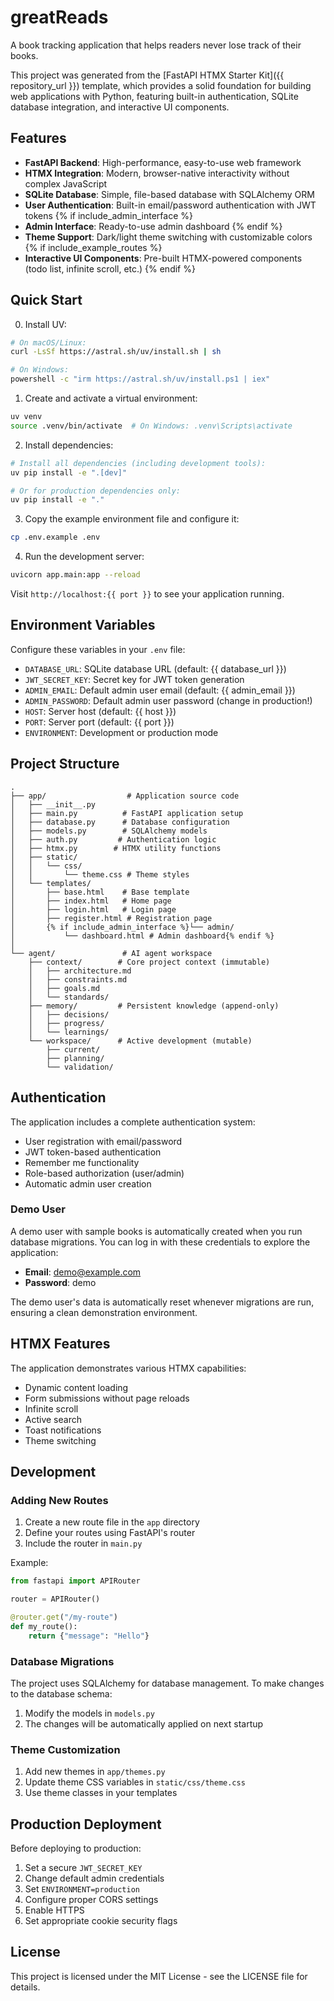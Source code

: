# greatReads

A book tracking application that helps readers never lose track of their books.

This project was generated from the [FastAPI HTMX Starter Kit]({{ repository_url }}) template, which provides a solid foundation for building web applications with Python, featuring built-in authentication, SQLite database integration, and interactive UI components.

## Features

- **FastAPI Backend**: High-performance, easy-to-use web framework
- **HTMX Integration**: Modern, browser-native interactivity without complex JavaScript
- **SQLite Database**: Simple, file-based database with SQLAlchemy ORM
- **User Authentication**: Built-in email/password authentication with JWT tokens
{% if include_admin_interface %}
- **Admin Interface**: Ready-to-use admin dashboard
{% endif %}
- **Theme Support**: Dark/light theme switching with customizable colors
{% if include_example_routes %}
- **Interactive UI Components**: Pre-built HTMX-powered components (todo list, infinite scroll, etc.)
{% endif %}

## Quick Start

0. Install UV:
```bash
# On macOS/Linux:
curl -LsSf https://astral.sh/uv/install.sh | sh

# On Windows:
powershell -c "irm https://astral.sh/uv/install.ps1 | iex"
```

1. Create and activate a virtual environment:
```bash
uv venv
source .venv/bin/activate  # On Windows: .venv\Scripts\activate
```

2. Install dependencies:
```bash
# Install all dependencies (including development tools):
uv pip install -e ".[dev]"

# Or for production dependencies only:
uv pip install -e "."
```

3. Copy the example environment file and configure it:
```bash
cp .env.example .env
```

4. Run the development server:
```bash
uvicorn app.main:app --reload
```

Visit `http://localhost:{{ port }}` to see your application running.

## Environment Variables

Configure these variables in your `.env` file:

- `DATABASE_URL`: SQLite database URL (default: {{ database_url }})
- `JWT_SECRET_KEY`: Secret key for JWT token generation
- `ADMIN_EMAIL`: Default admin user email (default: {{ admin_email }})
- `ADMIN_PASSWORD`: Default admin user password (change in production!)
- `HOST`: Server host (default: {{ host }})
- `PORT`: Server port (default: {{ port }})
- `ENVIRONMENT`: Development or production mode

## Project Structure

```
.
├── app/                  # Application source code
│   ├── __init__.py
│   ├── main.py          # FastAPI application setup
│   ├── database.py      # Database configuration
│   ├── models.py        # SQLAlchemy models
│   ├── auth.py         # Authentication logic
│   ├── htmx.py        # HTMX utility functions
│   ├── static/
│   │   └── css/
│   │       └── theme.css # Theme styles
│   └── templates/
│       ├── base.html    # Base template
│       ├── index.html   # Home page
│       ├── login.html   # Login page
│       ├── register.html # Registration page
│       {% if include_admin_interface %}└── admin/
│           └── dashboard.html # Admin dashboard{% endif %}
│
└── agent/               # AI agent workspace
    ├── context/        # Core project context (immutable)
    │   ├── architecture.md
    │   ├── constraints.md
    │   ├── goals.md
    │   └── standards/
    ├── memory/         # Persistent knowledge (append-only)
    │   ├── decisions/
    │   ├── progress/
    │   └── learnings/
    └── workspace/      # Active development (mutable)
        ├── current/
        ├── planning/
        └── validation/
```

## Authentication

The application includes a complete authentication system:

- User registration with email/password
- JWT token-based authentication
- Remember me functionality
- Role-based authorization (user/admin)
- Automatic admin user creation

### Demo User

A demo user with sample books is automatically created when you run database migrations. You can log in with these credentials to explore the application:

- **Email**: demo@example.com
- **Password**: demo

The demo user's data is automatically reset whenever migrations are run, ensuring a clean demonstration environment.

## HTMX Features

The application demonstrates various HTMX capabilities:

- Dynamic content loading
- Form submissions without page reloads
- Infinite scroll
- Active search
- Toast notifications
- Theme switching

## Development

### Adding New Routes

1. Create a new route file in the `app` directory
2. Define your routes using FastAPI's router
3. Include the router in `main.py`

Example:
```python
from fastapi import APIRouter

router = APIRouter()

@router.get("/my-route")
def my_route():
    return {"message": "Hello"}
```

### Database Migrations

The project uses SQLAlchemy for database management. To make changes to the database schema:

1. Modify the models in `models.py`
2. The changes will be automatically applied on next startup

### Theme Customization

1. Add new themes in `app/themes.py`
2. Update theme CSS variables in `static/css/theme.css`
3. Use theme classes in your templates

## Production Deployment

Before deploying to production:

1. Set a secure `JWT_SECRET_KEY`
2. Change default admin credentials
3. Set `ENVIRONMENT=production`
4. Configure proper CORS settings
5. Enable HTTPS
6. Set appropriate cookie security flags

## License

This project is licensed under the MIT License - see the LICENSE file for details.
